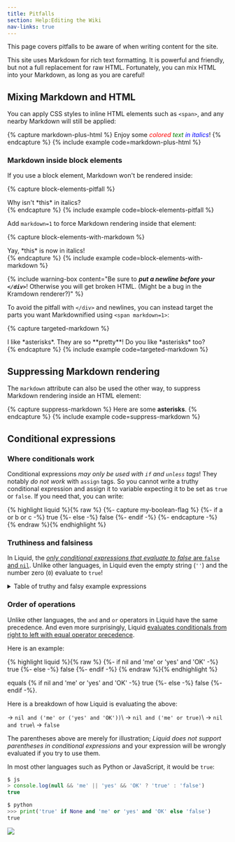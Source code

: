```yaml
---
title: Pitfalls
section: Help:Editing the Wiki
nav-links: true
---
```


This page covers pitfalls to be aware of when writing content for the site.

This site uses Markdown for rich text formatting. It is powerful and friendly,
but not a full replacement for raw HTML. Fortunately, you can mix HTML into
your Markdown, as long as you are careful!

## Mixing Markdown and HTML

You can apply CSS styles to inline HTML elements such as `<span>`,
and any nearby Markdown will still be applied:

{% capture markdown-plus-html %}
Enjoy some
*<span style="color: red">colored</span>
<span style="color: green">text</span>
<span style="color: blue">in italics</span>*!
{% endcapture %}
{% include example code=markdown-plus-html %}

### Markdown inside block elements

If you use a block element, Markdown won't be rendered inside:

{% capture block-elements-pitfall %}
<div>
Why isn't *this* in italics?
</div>
{% endcapture %}
{% include example code=block-elements-pitfall %}

Add `markdown=1` to force Markdown rendering inside that element:

{% capture block-elements-with-markdown %}
<div markdown=1>
Yay, *this* is now in italics!
</div>
{% endcapture %}
{% include example code=block-elements-with-markdown %}

{% include warning-box content="Be sure to ***put a newline before your `</div>`***! Otherwise you will get broken HTML. (Might be a bug in the Kramdown renderer?)" %}

To avoid the pitfall with `</div>` and newlines, you can instead
target the parts you want Markdownified using `<span markdown=1>`:

{% capture targeted-markdown %}
<div>I like *asterisks*.
They are so <span markdown=1>**pretty**</span>!
Do you like *asterisks* too?</div>
{% endcapture %}
{% include example code=targeted-markdown %}

## Suppressing Markdown rendering

The `markdown` attribute can also be used the other way, to suppress
Markdown rendering inside an HTML element:

{% capture suppress-markdown %}
<span markdown=0>
Here are some **asterisks**.
</span>
{% endcapture %}
{% include example code=suppress-markdown %}

## Conditional expressions

### Where conditionals work

Conditional expressions *may only be used with `if` and `unless` tags*!
They notably *do not work* with `assign` tags. So you cannot write a
truthy conditional expression and assign it to variable expecting it
to be set as `true` or `false`. If you need that, you can write:

{% highlight liquid %}{% raw %}
{%- capture my-boolean-flag %}
{%- if a or b or c -%} true {%- else -%} false {%- endif -%}
{%- endcapture -%}
{% endraw %}{% endhighlight %}

### Truthiness and falsiness

In Liquid, the [*only conditional expressions that evaluate to false* are
`false` and `nil`](https://shopify.github.io/liquid/basics/truthy-and-falsy/).
Unlike other languages, in Liquid even the empty string (`''`)
and the number zero (`0`) evaluate to `true`!

<details><summary>Table of truthy and falsy example expressions</summary>

<table style="width: auto">
<tbody>
<tr><th>Expression</th><th>truthiness</th></tr>
<tr><td><code>"have a cow"</code></td><td>{% if "have a cow" %} true {% else %} false {% endif %}</td></tr>
<tr><td><code>""</code></td><td>{% if "" %} true {% else %} false {% endif %}</td></tr>
<tr><td><code>nil</code></td><td>{% if nil %} true {% else %} false {% endif %}</td></tr>
<tr><td><code>nil or ""</code></td><td>{% if nil or "" %} true {% else %} false {% endif %}</td></tr>
<tr><td><code>nil or "" or "hello" or "goodbye"</code></td><td>{% if nil or "" or "hello" or "goodbye" %} true {% else %} false {% endif %}</td></tr>
<tr><td><code>"" or "hello" or "goodbye"</code></td><td>{% if "" or "hello" or "goodbye" %} true {% else %} false {% endif %}</td></tr>
<tr><td><code>"hello" or "goodbye"</code></td><td>{% if "hello" or "goodbye" %} true {% else %} false {% endif %}</td></tr>
<tr><td><code>nil or ""</code></td><td>{% if nil or "" %} true {% else %} false {% endif %}</td></tr>
<tr><td><code>"" or nil</code></td><td>{% if "" or nil %} true {% else %} false {% endif %}</td></tr>
<tr><td><code>true or false</code></td><td>{% if true or false %} true {% else %} false {% endif %}</td></tr>
<tr><td><code>false or true</code></td><td>{% if false or true %} true {% else %} false {% endif %}</td></tr>
<tr><td><code>true or true</code></td><td>{% if true or true %} true {% else %} false {% endif %}</td></tr>
<tr><td><code>false or false</code></td><td>{% if false or false %} true {% else %} false {% endif %}</td></tr>
<tr><td><code>true or nil</code></td><td>{% if true or nil %} true {% else %} false {% endif %}</td></tr>
<tr><td><code>nil or true</code></td><td>{% if nil or true %} true {% else %} false {% endif %}</td></tr>
<tr><td><code>false or nil</code></td><td>{% if false or nil %} true {% else %} false {% endif %}</td></tr>
<tr><td><code>nil or false</code></td><td>{% if nil or false %} true {% else %} false {% endif %}</td></tr>
<tr><td><code>false or nil or true</code></td><td>{% if false or nil or true %} true {% else %} false {% endif %}</td></tr>
<tr><td><code>nil or false or true</code></td><td>{% if nil or false or true %} true {% else %} false {% endif %}</td></tr>
<tr><td><code>nil and ""</code></td><td>{% if nil and "" %} true {% else %} false {% endif %}</td></tr>
<tr><td><code>"" and nil</code></td><td>{% if "" and nil %} true {% else %} false {% endif %}</td></tr>
<tr><td><code>true and false</code></td><td>{% if true and false %} true {% else %} false {% endif %}</td></tr>
<tr><td><code>false and true</code></td><td>{% if false and true %} true {% else %} false {% endif %}</td></tr>
<tr><td><code>true and true</code></td><td>{% if true and true %} true {% else %} false {% endif %}</td></tr>
<tr><td><code>false and false</code></td><td>{% if false and false %} true {% else %} false {% endif %}</td></tr>
<tr><td><code>true and nil</code></td><td>{% if true and nil %} true {% else %} false {% endif %}</td></tr>
<tr><td><code>nil and true</code></td><td>{% if nil and true %} true {% else %} false {% endif %}</td></tr>
<tr><td><code>false and nil</code></td><td>{% if false and nil %} true {% else %} false {% endif %}</td></tr>
<tr><td><code>nil and false</code></td><td>{% if nil and false %} true {% else %} false {% endif %}</td></tr>
<tr><td><code>false and nil and true</code></td><td>{% if false and nil and true %} true {% else %} false {% endif %}</td></tr>
<tr><td><code>nil and false and true</code></td><td>{% if nil and false and true %} true {% else %} false {% endif %}</td></tr>
</tbody>
</table>

</details>

### Order of operations

Unlike other languages, the `and` and `or` operators in Liquid have the same
precedence. And even more surprisingly, Liquid
[evaluates conditionals from right to left with equal operator
precedence](https://shopify.dev/docs/themes/liquid/reference/basics/operators#order-of-operations).

Here is an example:

{% highlight liquid %}{% raw %}
{%- if nil and 'me' or 'yes' and 'OK' -%} true {%- else -%} false {%- endif -%}
{% endraw %}{% endhighlight %}

equals {% if nil and 'me' or 'yes' and 'OK' -%} true {%- else -%} false {%- endif -%}.

Here is a breakdown of how Liquid is evaluating the above:

&rarr; `nil and ('me' or ('yes' and 'OK'))`\\
&rarr; `nil and ('me' or true)`\\
&rarr; `nil and true`\\
&rarr; `false`

The parentheses above are merely for illustration; *Liquid does not support
parentheses in conditional expressions* and your expression will be wrongly
evaluated if you try to use them.

In most other languages such as Python or JavaScript, it would be `true`:

```javascript
$ js
> console.log(null && 'me' || 'yes' && 'OK' ? 'true' : 'false')
true
```
```python
$ python
>>> print('true' if None and 'me' or 'yes' and 'OK' else 'false')
true
```

![](https://thumbs.gfycat.com/OblongJaggedBluemorphobutterfly-small.gif)
